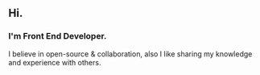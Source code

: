 ## Hi.

### I'm Front End Developer.

I believe in open-source & collaboration, also I like sharing my knowledge and experience with others.
